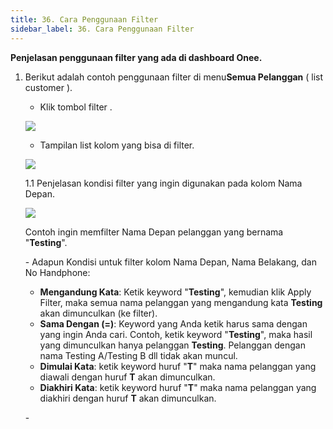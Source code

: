 ```yaml
---
title: 36. Cara Penggunaan Filter
sidebar_label: 36. Cara Penggunaan Filter
---
```

**Penjelasan penggunaan filter yang ada di dashboard Onee.** 

1. Berikut adalah contoh penggunaan filter di menu**Semua Pelanggan** ( list customer ). 

   *  K﻿lik tombol filter .

   ![](/img/button-filter.png)

   * T﻿ampilan list kolom yang bisa di filter.

   ![](/img/tampilan-list-filter.png)

   1.1 P﻿enjelasan kondisi filter yang ingin digunakan pada kolom Nama Depan.

   ![](/img/list-kondisi-filter.png)

   C﻿ontoh ingin memfilter Nama Depan pelanggan yang bernama "**Testing**".

   \- A﻿dapun Kondisi untuk filter kolom Nama Depan, Nama Belakang, dan No Handphone:

   * **M﻿engandung Kata**: K﻿etik keyword "**Testing**", kemudian klik Apply Filter, maka semua nama pelanggan yang mengandung kata **Testing** akan dimunculkan (ke filter).
   * **S﻿ama Dengan (=)**: Keyword yang Anda ketik harus sama dengan yang ingin Anda cari. Contoh, ketik keyword "**Testing**", maka hasil yang dimunculkan hanya pelanggan **Testing**. Pelanggan dengan nama Testing A/Testing B dll tidak akan muncul.
   * **D﻿imulai Kata**: ketik keyword huruf "**T**" maka nama pelanggan yang diawali dengan huruf **T** akan dimunculkan.
   * **D﻿iakhiri Kata**: ketik keyword huruf "**T**" maka nama pelanggan yang diakhiri dengan huruf **T** akan dimunculkan.

   \-